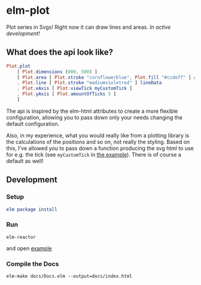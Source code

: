 # elm-plot

Plot series in Svgs! Right now it can draw lines and areas. _In active development!_

## What does the api look like?

```elm
Plot.plot
    [ Plot.dimensions (800, 500) ]
    [ Plot.area [ Plot.stroke "cornflowerblue", Plot.fill "#ccdeff" ] areaData
    , Plot.line [ Plot.stroke "mediumvioletred" ] lineData
    , Plot.xAxis [ Plot.viewTick myCustomTick ]
    , Plot.yAxis [ Plot.amountOfTicks 5 ]
    ]
```

The api is inspired by the elm-html attributes to create a more flexible configuration, allowing you
to pass down only your needs changing the default configuration.

Also, in my experience, what you would really like from a plotting library is the calculations
of the positions and so on, not really the styling. Based on this, I've allowed you to pass down a function producing
the svg html to use for e.g. the tick (see `myCustomTick` in [the example](https://github.com/terezka/elm-plot/blob/master/examples/PlotExample.elm)). There is of course a default as well!

## Development

### Setup

```elm
elm package install
```

### Run

```
elm-reactor
```

and open [example](http://localhost:8000/examples/PlotExample.elm)

### Compile the Docs

```
elm-make docs/Docs.elm --output=docs/index.html
```
